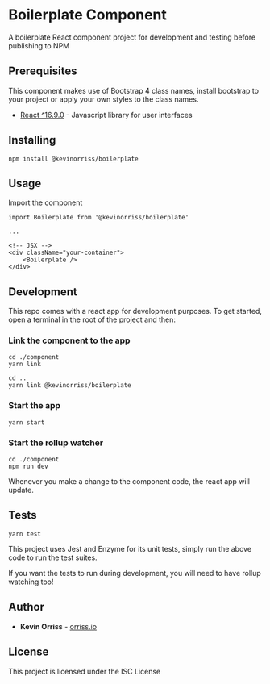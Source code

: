 # Boilerplate Component

A boilerplate React component project for development and testing before publishing to NPM

## Prerequisites

This component makes use of Bootstrap 4 class names, install bootstrap to your project or apply your own styles to the class names.

* [React ^16.9.0](https://reactjs.org/) - Javascript library for user interfaces

## Installing

```
npm install @kevinorriss/boilerplate
```

## Usage

Import the component

```
import Boilerplate from '@kevinorriss/boilerplate'

...

<!-- JSX -->
<div className="your-container">
    <Boilerplate />
</div>
```

## Development

This repo comes with a react app for development purposes. To get started, open a terminal in the root of the project and then:

### Link the component to the app
```
cd ./component
yarn link

cd ..
yarn link @kevinorriss/boilerplate
```

### Start the app
```
yarn start
```

### Start the rollup watcher
```
cd ./component
npm run dev
```

Whenever you make a change to the component code, the react app will update.

## Tests
```
yarn test
```

This project uses Jest and Enzyme for its unit tests, simply run the above code to run the test suites.

If you want the tests to run during development, you will need to have rollup watching too!

## Author

* **Kevin Orriss** - [orriss.io](http://orriss.io)

## License

This project is licensed under the ISC License